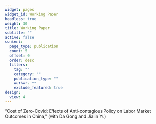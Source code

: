 ```yaml
---
widget: pages
widget_id: Working Paper
headless: true
weight: 30
title: Working Paper
subtitle: ""
active: false
content:
  page_type: publication
  count: 5
  offset: 0
  order: desc
  filters:
    tag: ""
    category: ""
    publication_type: ""
    author: ""
    exclude_featured: true
design:
  view: 4
---
```

“Cost of Zero-Covid: Effects of Anti-contagious Policy on Labor Market Outcomes in China," (with Da
Gong and Jialin Yu)